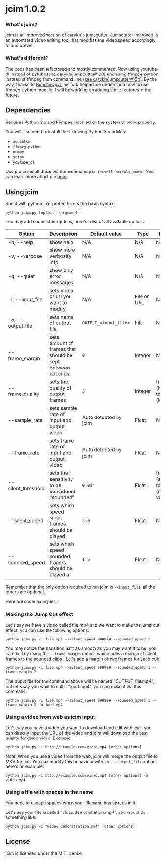 # jcim 1.0.2

### What's **jcim**? ###

jcim is an improved version of [carykh](https://github.com/carykh)'s [jumpcutter](https://github.com/carykh/jumpcutter). Jumpcutter Improved is an automated video editing tool that modifies the video speed accordingly to audio level.

### What's different? ###

The code has been refactored and mostly commented. Now using youtube-dl instead of pytube ([see carykh/jumpcutter#120](https://github.com/carykh/jumpcutter/issues/120)) and using ffmpeg-python instead of ffmpeg from command line ([see carykh/jumpcutter#154](https://github.com/carykh/jumpcutter/issues/154)). By the way, thanks to [BohdanOpyr](https://github.com/BohdanOpyr), his fork helped me understand how to use ffmpeg-python module. I will be working on adding some features in the future.

## Dependencies ##

Requires [Python](https://www.python.org/downloads/) 3.x and [FFmpeg](https://ffmpeg.org/download.html) installed on the system to work properly.

You will also need to install the following Python 3 modules:

- `audiotsm`
- `ffmpeg-python`
- `numpy`
- `scipy`
- `youtube_dl`

Use pip to install these via the command `pip install <module_name>`. You can learn more about pip [here](https://pip.pypa.io/en/stable/).

## Using jcim ##

Run it with python interpreter, here's the basic syntax:

~~~ 
python jcim.py [option] [argument]
~~~

You may add some other options, here's a list of all available options:

| Option             | Description                                                 | Default value         | Type        | Range                           |
| ------------------ | ----------------------------------------------------------- | --------------------- | ----------- | ------------------------------- |
| -h, --help         | show help                                                   | N/A                   | N/A         | N/A                             |
| -v, --verbose      | show more verbosity info                                    | N/A                   | N/A         | N/A                             |
| -q, --quiet        | show only error messages                                    | N/A                   | N/A         | N/A                             |
| -i, --input_file   | sets video or url you want to modify                        | N/A                   | File or URL | N/A                             |
| -o, --output_file  | sets name of output file                                    | `OUTPUT_<input_file>` | File        | N/A                             |
| --frame_margin     | sets amount of frames that should be kept between cut clips | `0`                   | Integer     | N/A                             |
| --frame_quality    | sets the quality of output frames                           | `3`                   | Integer     | from 1 (highest) to 31 (lowest) |
| --sample_rate      | sets sample rate of input and output video                  | Auto detected by jcim | Float       | N/A                             |
| --frame_rate       | sets frame rate of input and output video                   | Auto detected by jcim | Float       | N/A                             |
| --silent_threshold | sets the sensitivity to be considered "sounded"             | `0.03`                | Float       | from 0 (silence) to 1 (max vol) |
| --silent_speed     | sets which speed silent frames should be played             | `5.0 `                | Float       | N/A                             |
| --sounded_speed    | sets which speed sounded frames should be played a          | `1.5 `                | Float       | N/A                             |

Remember that the only option required to run jcim is `--input_file`, all the others are optional.

Here are some examples:

### Making the Jump Cut effect ###

Let's say we have a video called file.mp4 and we want to make the jump cut effect, you can use the following options:

~~~
python jcim.py -i file.mp4 --silent_speed 999999 --sounded_speed 1
~~~

You may notice the transition isn't as smooth as you may want it to be, you can fix it by using the `--frame_margin` option, which adds a margin of silent frames to the sounded clips . Let's add a margin of two frames for each cut:

~~~
python jcim.py -i file.mp4 --silent_speed 999999 --sounded_speed 1 --frame_margin 2
~~~

The ouput file for the command above will be named "OUTPUT_file.mp4", but let's say you want to call it "food.mp4", you can make it via this command:

~~~
python jcim.py -i file.mp4 --silent_speed 999999 --sounded_speed 1 --frame_margin 2 -o food.mp4
~~~

### Using a video from web as jcim input ###

Let's say you have a video you want to download and edit with jcim, you can directly input the URL of the video and jcim will download the best quality for given video. Example:

~~~
python jcim.py -i http://example.com/video.mp4 [other options]
~~~

Note: When you use a video from the web, jcim will merge the output file to MKV format. You can modify this behaviour with `-o, --output_file` option, here's an example:

~~~
python jcim.py -i http://example.com/video.mp4 [other options] -o video.mp4
~~~

### Using a file with spaces in the name ###

You need to escape spaces when your filename has spaces in it.

Let's say your file is called "video demonstration.mp4", you would do something like:

~~~
python jcim.py -i "video demonstration.mp4" [other options]
~~~

## License ##

jcim is licensed under the MIT license.
